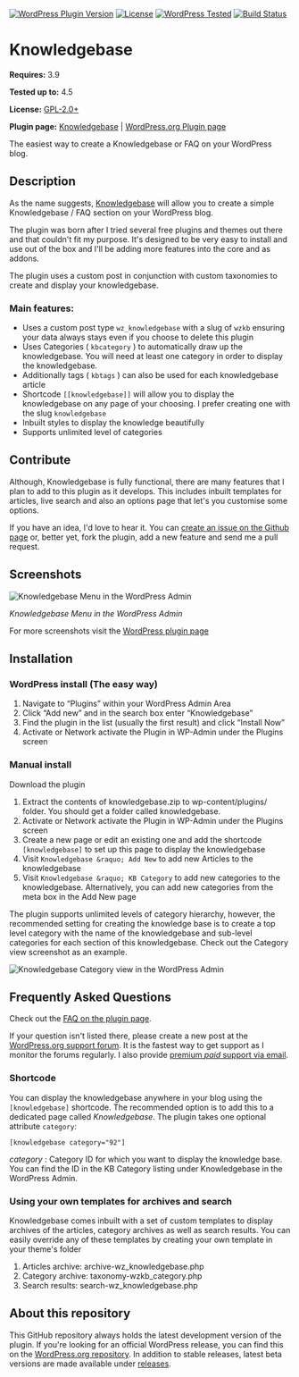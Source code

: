 [![WordPress Plugin Version](https://img.shields.io/wordpress/plugin/v/knowledgebase.svg?style=flat-square)](https://wordpress.org/plugins/knowledgebase/)
[![License](https://img.shields.io/badge/license-GPL_v2%2B-orange.svg?style=flat-square)](http://opensource.org/licenses/GPL-2.0)
[![WordPress Tested](https://img.shields.io/wordpress/v/knowledgebase.svg?style=flat-square)](https://wordpress.org/plugins/knowledgebase/)
[![Build Status](https://travis-ci.org/WebberZone/knowledgebase.svg?branch=master)](https://travis-ci.org/WebberZone/knowledgebase)

# Knowledgebase

__Requires:__ 3.9

__Tested up to:__ 4.5

__License:__ [GPL-2.0+](http://www.gnu.org/licenses/gpl-2.0.html)

__Plugin page:__ [Knowledgebase](https://webberzone.com/plugins/knowledgebase/) | [WordPress.org Plugin page](https://wordpress.org/plugins/knowledgebase/)

The easiest way to create a Knowledgebase or FAQ on your WordPress blog.

## Description

As the name suggests, [Knowledgebase](https://webberzone.com/plugins/knowledgebase/) will allow you to create a simple Knowledgebase / FAQ section on your WordPress blog.

The plugin was born after I tried several free plugins and themes out there and that couldn't fit my purpose. It's designed to be very easy to install and use out of the box and I'll be adding more features into the core and as addons.

The plugin uses a custom post in conjunction with custom taxonomies to create and display your knowledgebase.

### Main features:

* Uses a custom post type `wz_knowledgebase` with a slug of `wzkb` ensuring your data always stays even if you choose to delete this plugin
* Uses Categories ( `kbcategory` ) to automatically draw up the knowledgebase. You will need at least one category in order to display the knowledgebase.
* Additionally tags ( `kbtags` ) can also be used for each knowledgebase article
* Shortcode `[[knowledgebase]]` will allow you to display the knowledgebase on any page of your choosing. I prefer creating one with the slug `knowledgebase`
* Inbuilt styles to display the knowledge beautifully
* Supports unlimited level of categories

## Contribute

Although, Knowledgebase is fully functional, there are many features that I plan to add to this plugin as it develops. This includes inbuilt templates for articles, live search and also an options page that let's you customise some options.

If you have an idea, I'd love to hear it. You can [create an issue on the Github page](https://github.com/WebberZone/knowledgebase/issues) or, better yet, fork the plugin, add a new feature and send me a pull request.


## Screenshots
![Knowledgebase Menu in the WordPress Admin](https://raw.githubusercontent.com/WebberZone/knowledgebase/master/assets/screenshot-1.png)

_Knowledgebase Menu in the WordPress Admin_

For more screenshots visit the [WordPress plugin page](http://wordpress.org/plugins/knowledgebase/screenshots/)


## Installation

### WordPress install (The easy way)

1. Navigate to “Plugins” within your WordPress Admin Area
2. Click “Add new” and in the search box enter “Knowledgebase”
3. Find the plugin in the list (usually the first result) and click “Install Now”
4. Activate or Network activate the Plugin in WP-Admin under the Plugins screen

### Manual install

Download the plugin
1. Extract the contents of knowledgebase.zip to wp-content/plugins/ folder. You should get a folder called knowledgebase.
2. Activate or Network activate the Plugin in WP-Admin under the Plugins screen
3. Create a new page or edit an existing one and add the shortcode `[knowledgebase]` to set up this page to display the knowledgebase
4. Visit `Knowledgebase &raquo; Add New` to add new Articles to the knowledgebase
5. Visit `Knowledgebase &raquo; KB Category` to add new categories to the knowledgebase. Alternatively, you can add new categories from the meta box in the Add New page

The plugin supports unlimited levels of category hierarchy, however, the recommended setting for creating the knowledge base is to create a top level category with the name of the knowledgebase and sub-level categories for each section of this knowledgebase. Check out the Category view screenshot as an example.

![Knowledgebase Category view in the WordPress Admin](https://raw.githubusercontent.com/WebberZone/knowledgebase/master/assets/screenshot-3.png)


## Frequently Asked Questions

Check out the [FAQ on the plugin page](http://wordpress.org/plugins/knowledgebase/faq/).

If your question isn't listed there, please create a new post at the [WordPress.org support forum](http://wordpress.org/support/plugin/knowledgebase). It is the fastest way to get support as I monitor the forums regularly. I also provide [premium *paid* support via email](https://webberzone.com/support/).


### Shortcode

You can display the knowledgebase anywhere in your blog using the `[knowledgebase]` shortcode. The recommended option is to add this to a dedicated page called *Knowledgebase*. The plugin takes one optional attribute `category`:

```
[knowledgebase category="92"]
```

*category* : Category ID for which you want to display the knowledge base. You can find the ID in the KB Category listing under Knowledgebase in the WordPress Admin.


### Using your own templates for archives and search

Knowledgebase comes inbuilt with a set of custom templates to display archives of the articles, category archives as well as search results. You can easily override any of these templates by creating your own template in your theme's folder

1. Articles archive: archive-wz_knowledgebase.php
2. Category archive: taxonomy-wzkb_category.php
3. Search results: search-wz_knowledgebase.php



## About this repository

This GitHub repository always holds the latest development version of the plugin. If you're looking for an official WordPress release, you can find this on the [WordPress.org repository](http://wordpress.org/plugins/knowledgebase). In addition to stable releases, latest beta versions are made available under [releases](https://github.com/WebberZone/knowledgebase/releases).

